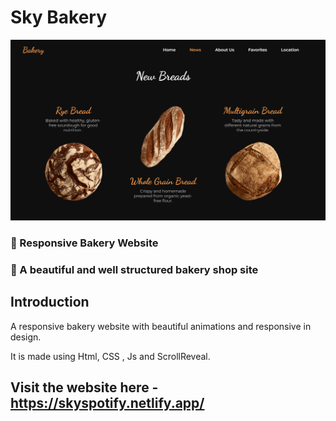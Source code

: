 # Sky Bakery 
![Bakery](/ss.png)

### 🌟 Responsive Bakery Website
### 🚀 A beautiful and well structured bakery shop site

## Introduction

A responsive bakery website with beautiful animations and responsive in design.

It is made using Html, CSS , Js and ScrollReveal.

## Visit the website here - https://skyspotify.netlify.app/
